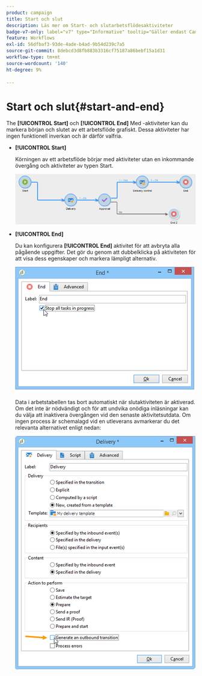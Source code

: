 ```yaml
---
product: campaign
title: Start och slut
description: Läs mer om Start- och slutarbetsflödesaktiviteter
badge-v7-only: label="v7" type="Informative" tooltip="Gäller endast Campaign Classic v7"
feature: Workflows
exl-id: 56dfbaf3-93de-4ade-b4ad-9b54d239c7a5
source-git-commit: 8debcd3d8fb883b3316cf75187a86bebf15a1d31
workflow-type: tm+mt
source-wordcount: '140'
ht-degree: 9%

---
```


# Start och slut{#start-and-end}



The **[!UICONTROL Start]** och **[!UICONTROL End]** Med -aktiviteter kan du markera början och slutet av ett arbetsflöde grafiskt. Dessa aktiviteter har ingen funktionell inverkan och är därför valfria.

* **[!UICONTROL Start]**

  Körningen av ett arbetsflöde börjar med aktiviteter utan en inkommande övergång och aktiviteter av typen Start.

  ![](assets/s_user_segmentation_start_stop.png)

* **[!UICONTROL End]**

  Du kan konfigurera **[!UICONTROL End]** aktivitet för att avbryta alla pågående uppgifter. Det gör du genom att dubbelklicka på aktiviteten för att visa dess egenskaper och markera lämpligt alternativ.

  ![](assets/s_user_segmentation_end.png)

  Data i arbetstabellen tas bort automatiskt när slutaktiviteten är aktiverad. Om det inte är nödvändigt och för att undvika onödiga inläsningar kan du välja att inaktivera övergången vid den senaste aktivitetsutdata. Om ingen process är schemalagd vid en utleverans avmarkerar du det relevanta alternativet enligt nedan:

  ![](assets/s_advuser_delivery_option_no_output.png)
